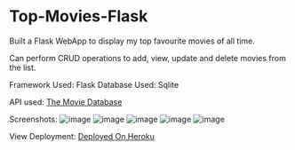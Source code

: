 # Top-Movies-Flask

Built a Flask WebApp to display my top favourite movies of all time.

Can perform CRUD operations to add, view, update and delete movies from the list.

Framework Used: Flask
Database Used: Sqlite

API used: [The Movie Database](https://www.themoviedb.org/documentation/api)

Screenshots:
![image](https://user-images.githubusercontent.com/48834158/169876704-2dc46109-4559-4faa-92a3-3ed6f53dbe86.png)
![image](https://user-images.githubusercontent.com/48834158/169876962-807d57ca-eb4b-40e0-b417-916e28d0d09a.png)
![image](https://user-images.githubusercontent.com/48834158/169877095-9c5f9e3b-d6cd-4e6b-9719-5b3b732c645a.png)
![image](https://user-images.githubusercontent.com/48834158/169877172-21d3b1ee-d93f-4c1f-92ce-0aa704c37359.png)
![image](https://user-images.githubusercontent.com/48834158/169877380-8fb1be62-4a7e-4c58-8fa8-a46b984462f5.png)


View Deployment: [Deployed On Heroku](https://topmoviesflask.herokuapp.com/)
